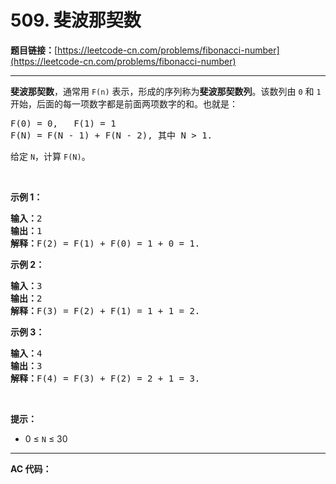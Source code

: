 # 509. 斐波那契数

**题目链接：**[https://leetcode-cn.com/problems/fibonacci-number](https://leetcode-cn.com/problems/fibonacci-number)

---

<div class="content__1Y2H">
 <div class="notranslate">
  <p><strong>斐波那契数</strong>，通常用&nbsp;<code>F(n)</code> 表示，形成的序列称为<strong>斐波那契数列</strong>。该数列由&nbsp;<code>0</code> 和 <code>1</code> 开始，后面的每一项数字都是前面两项数字的和。也就是：</p> 
  <pre class="language-text">F(0) = 0,&nbsp; &nbsp;F(1)&nbsp;= 1
F(N) = F(N - 1) + F(N - 2), 其中 N &gt; 1.
</pre> 
  <p>给定&nbsp;<code>N</code>，计算&nbsp;<code>F(N)</code>。</p> 
  <p>&nbsp;</p> 
  <p><strong>示例 1：</strong></p> 
  <pre class="language-text"><strong>输入：</strong>2
<strong>输出：</strong>1
<strong>解释：</strong>F(2) = F(1) + F(0) = 1 + 0 = 1.
</pre> 
  <p><strong>示例 2：</strong></p> 
  <pre class="language-text"><strong>输入：</strong>3
<strong>输出：</strong>2
<strong>解释：</strong>F(3) = F(2) + F(1) = 1 + 1 = 2.
</pre> 
  <p><strong>示例 3：</strong></p> 
  <pre class="language-text"><strong>输入：</strong>4
<strong>输出：</strong>3
<strong>解释：</strong>F(4) = F(3) + F(2) = 2 + 1 = 3.
</pre> 
  <p>&nbsp;</p> 
  <p><strong>提示：</strong></p> 
  <ul> 
   <li>0 ≤ <code>N</code> ≤ 30</li> 
  </ul> 
 </div>
</div>

---

**AC 代码：**

```java

```